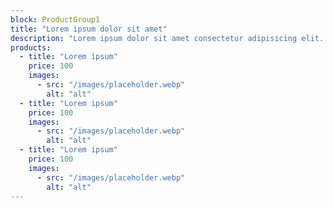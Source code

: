 ```yaml
---
block: ProductGroup1
title: "Lorem ipsum dolor sit amet"
description: "Lorem ipsum dolor sit amet consectetur adipisicing elit. Quisquam, quos."
products:
  - title: "Lorem ipsum"
    price: 100
    images:
      - src: "/images/placeholder.webp"
        alt: "alt"
  - title: "Lorem ipsum"
    price: 100
    images:
      - src: "/images/placeholder.webp"
        alt: "alt"
  - title: "Lorem ipsum"
    price: 100
    images:
      - src: "/images/placeholder.webp"
        alt: "alt"
---
```

